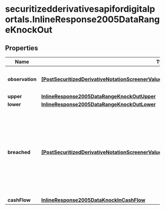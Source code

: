 # securitizedderivativesapifordigitalportals.InlineResponse2005DataRangeKnockOut

## Properties

Name | Type | Description | Notes
------------ | ------------- | ------------- | -------------
**observation** | [**[PostSecuritizedDerivativeNotationScreenerValueRangesGetDataRangeKnockOutObservationItems]**](PostSecuritizedDerivativeNotationScreenerValueRangesGetDataRangeKnockOutObservationItems.md) | Values of the barrier observation modality. | [optional] 
**upper** | [**InlineResponse2005DataRangeKnockOutUpper**](InlineResponse2005DataRangeKnockOutUpper.md) |  | [optional] 
**lower** | [**InlineResponse2005DataRangeKnockOutLower**](InlineResponse2005DataRangeKnockOutLower.md) |  | [optional] 
**breached** | [**[PostSecuritizedDerivativeNotationScreenerValueRangesGetDataRangeKnockOutBreachedItems]**](PostSecuritizedDerivativeNotationScreenerValueRangesGetDataRangeKnockOutBreachedItems.md) | Indicates whether securitized derivatives with a breached and with a non-breached range knock-out barrier are among the results. | [optional] 
**cashFlow** | [**InlineResponse2005DataKnockInCashFlow**](InlineResponse2005DataKnockInCashFlow.md) |  | [optional] 


